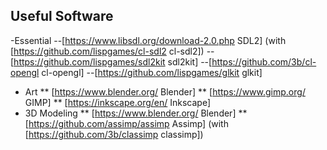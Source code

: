 ## Useful Software
-Essential
    --[https://www.libsdl.org/download-2.0.php SDL2] (with [https://github.com/lispgames/cl-sdl2 cl-sdl2])
    --[https://github.com/lispgames/sdl2kit sdl2kit]
    --[https://github.com/3b/cl-opengl cl-opengl]
    --[https://github.com/lispgames/glkit glkit]
* Art
  ** [https://www.blender.org/ Blender]
  ** [https://www.gimp.org/ GIMP]
  ** [https://inkscape.org/en/ Inkscape]
* 3D Modeling
  ** [https://www.blender.org/ Blender]
  ** [https://github.com/assimp/assimp Assimp] (with [https://github.com/3b/classimp classimp])